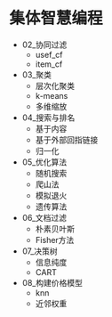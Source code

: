 # 集体智慧编程

* 02_协同过滤
  - usef_cf
  - item_cf
* 03_聚类
  - 层次化聚类
  - k-means
  - 多维缩放
* 04_搜索与排名
  - 基于内容
  - 基于外部回指链接
  - 归一化
* 05_优化算法
  - 随机搜索
  - 爬山法
  - 模拟退火
  - 遗传算法
* 06_文档过滤
  - 朴素贝叶斯
  - Fisher方法
* 07_决策树
  - 信息纯度
  - CART
* 08_构建价格模型
  - knn
  - 近邻权重
